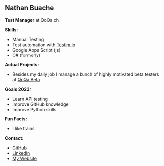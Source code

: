 ## Nathan Buache

**Test Manager** at QoQa.ch

**Skills:**
* Manual Testing
* Test automation with [Testim.io](https://testim.io)
* Google Apps Script (js)
* C# (formerly)

**Actual Projects:**
* Besides my daily job I manage a bunch of highly motivated beta testers at [QoQa Beta](https://qo.qa/beta)



**Goals 2023:**
* Learn API testing
* Improve GitHub knowledge
* Improve Python skills

**Fun Facts:**
* I like trains

**Contact:**
* [GitHub](https://github.com/nthnbch)
* [LinkedIn](https://www.linkedin.com/in/nathanbuache)
* [My Website](https://buache.com)
